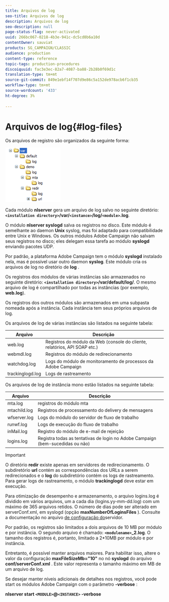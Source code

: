```yaml
---
title: Arquivos de log
seo-title: Arquivos de log
description: Arquivos de log
seo-description: null
page-status-flag: never-activated
uuid: 266bc067-0218-4b3e-941c-dc5cd0b6a10d
contentOwner: sauviat
products: SG_CAMPAIGN/CLASSIC
audience: production
content-type: reference
topic-tags: production-procedures
discoiquuid: fac3e3ec-82a7-4087-ba88-2b28b0f69d1c
translation-type: tm+mt
source-git-commit: 849e1ebf14f707d9e86c5a152de978acb6f1cb35
workflow-type: tm+mt
source-wordcount: '433'
ht-degree: 3%

---
```



# Arquivos de log{#log-files}

Os arquivos de registro são organizados da seguinte forma:

![](assets/d_ncs_directory.png)

Cada módulo **nlserver** gera um arquivo de log salvo no seguinte diretório: **`<installation directory>`/var/`<instance>`/log/`<module>`.log**.

O módulo **nlserver syslogd** salva os registros no disco. Este módulo é semelhante ao daemon **Unix** syslog, mas foi adaptado para compatibilidade entre Unix e Windows. Os outros módulos Adobe Campaign não salvam seus registros no disco; eles delegam essa tarefa ao módulo **syslogd** enviando pacotes UDP.

Por padrão, a plataforma Adobe Campaign tem o módulo **syslogd** instalado nela, mas é possível usar outro daemon **syslog**. Este módulo cria os arquivos de log no diretório de **log** .

Os registros dos módulos de várias instâncias são armazenados no seguinte diretório: **`<installation directory>`/var/default/log/**. O mesmo arquivo de log é compartilhado por todas as instâncias (por exemplo, **web.log**).

Os registros dos outros módulos são armazenados em uma subpasta nomeada após a instância. Cada instância tem seus próprios arquivos de log.

Os arquivos de log de várias instâncias são listados na seguinte tabela:

| Arquivo | Descrição |
|---|---|
| web.log | Registros do módulo da Web (console do cliente, relatórios, API SOAP etc.) |
| webmdl.log | Registros do módulo de redirecionamento |
| watchdog.log | Logs do módulo de monitoramento de processos da Adobe Campaign |
| trackinglogd.log | Logs de rastreamento |

Os arquivos de log de instância mono estão listados na seguinte tabela:

| Arquivo | Descrição |
|---|---|
| mta.log | registros do módulo mta |
| mtachild.log | Registros de processamento do delivery de mensagens |
| wfserver.log | Logs do módulo do servidor de fluxo de trabalho |
| runwf.log | Logs de execução do fluxo de trabalho |
| inMail.log | Registro do módulo de e-mail de rejeição |
| logins.log | Registra todas as tentativas de login no Adobe Campaign (bem-sucedidas ou não) |

>[!IMPORTANT]
>
>O diretório **redir** existe apenas em servidores de redirecionamento. O subdiretório **url** contém as correspondências dos URLs a serem redirecionados e o **log** do subdiretório contém os logs de rastreamento. Para gerar logs de rastreamento, o módulo **trackinglogd** deve estar em execução.

Para otimização de desempenho e armazenamento, o arquivo logins.log é dividido em vários arquivos, um a cada dia (logins.yy-mm-dd.log) com um máximo de 365 arquivos retidos. O número de dias pode ser alterado em serverConf.xml, em syslogd (opção **maxNumberOfLoginsFiles** ). Consulte a documentação no arquivo [de configuração do](../../installation/using/the-server-configuration-file.md#syslogd)servidor.

Por padrão, os registros são limitados a dois arquivos de 10 MB por módulo e por instância. O segundo arquivo é chamado: **`<modulename>`_2.log**. O tamanho dos registros é, portanto, limitado a 2*10MB por módulo e por instância.

Entretanto, é possível manter arquivos maiores. Para habilitar isso, altere o valor da configuração **maxFileSizeMb=&quot;10&quot;** no nó **syslogd** do arquivo **conf/serverConf.xml** . Este valor representa o tamanho máximo em MB de um arquivo de log.

Se desejar manter níveis adicionais de detalhes nos registros, você pode start os módulos Adobe Campaign com o parâmetro **-verbose** :

**nlserver start `<MODULE>`@`<INSTANCE>` -verbose**
